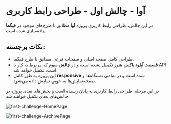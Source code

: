 # آوا - چالش اول - طراحی رابط کاربری

در این چالش، طراحی رابط کاربری پروژه **آوا** مطابق با طرح‌های موجود در **فیگما** پیاده‌سازی شده است.

## نکات برجسته:
- طراحی کامل صفحه اصلی و صفحات فرعی مطابق با طرح فیگما.
- **قسمت آپلود باکس** هنوز تکمیل نشده است و در **چالش سوم** که مربوط به کار با API است، تکمیل خواهد شد.
- این پروژه به طور کامل **responsive** شده است و در تمامی دستگاه‌ها و صفحه‌نمایش‌ها به خوبی نمایش داده می‌شود.

در این مرحله، طراحی رابط کاربری به پایان رسیده است و بخش‌های بعدی پروژه در چالش‌های بعدی تکمیل خواهند شد.


![first-challenge-HomePage](https://github.com/user-attachments/assets/8f156fdc-3389-4fa9-b877-873db3117d83)

![first-challenge-ArchivePage](https://github.com/user-attachments/assets/0275cb3d-2d7e-42d2-b6c3-b608411128c7)


